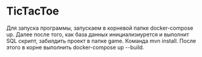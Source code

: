# TicTacToe
Для запуска программы, запускаем в корневой папке docker-compose up.
Далее после того, как база данных инициализиурется и выполнит SQL скрипт, забилдить проект в папке game. Команда mvn install.
После этого в корне выполнить docker-compose up --build.
